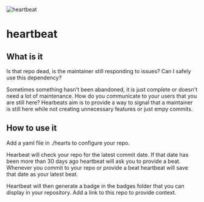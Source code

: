 ![heartbeat](https://socialify.git.ci/kevinboss/heartbeat/image?font=Bitter&logo=https%3A%2F%2Fi.imgur.com%2FQOdFUxC.png&name=1&pattern=Solid&theme=Light)

# heartbeat

## What is it

Is that repo dead, is the maintainer still responding to issues? Can I safely use this dependency?

Sometimes something hasn't been abandoned, it is just complete or doesn't need a lot of maintenance. How do you communicate to your users that you are still here? Hearbeats aim is to provide a way to signal that a maintainer is still here while not creating unnecessary features or just empy commits.

## How to use it

Add a yaml file in ./hearts to configure your repo.

Hearbeat will check your repo for the latest commit date. If that date has been more than 30 days ago heartbeat will ask you to provide a beat. Whenever you commit to your repo or provide a beat heartbeat will save that date as your latest beat.

Heartbeat will then generate a badge in the badges folder that you can display in your repository. Add a link to this repo to provide context.
